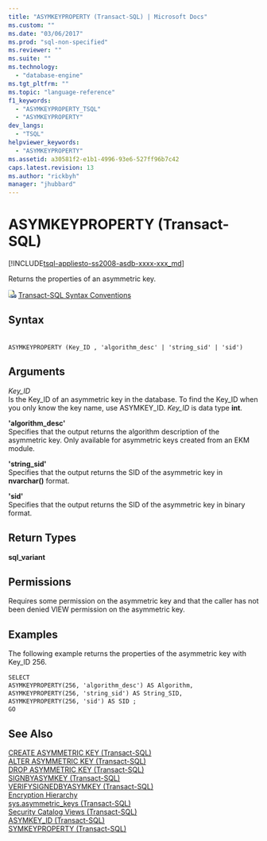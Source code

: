 ```yaml
---
title: "ASYMKEYPROPERTY (Transact-SQL) | Microsoft Docs"
ms.custom: ""
ms.date: "03/06/2017"
ms.prod: "sql-non-specified"
ms.reviewer: ""
ms.suite: ""
ms.technology: 
  - "database-engine"
ms.tgt_pltfrm: ""
ms.topic: "language-reference"
f1_keywords: 
  - "ASYMKEYPROPERTY_TSQL"
  - "ASYMKEYPROPERTY"
dev_langs: 
  - "TSQL"
helpviewer_keywords: 
  - "ASYMKEYPROPERTY"
ms.assetid: a30581f2-e1b1-4996-93e6-527ff96b7c42
caps.latest.revision: 13
ms.author: "rickbyh"
manager: "jhubbard"
---
```

# ASYMKEYPROPERTY (Transact-SQL)
[!INCLUDE[tsql-appliesto-ss2008-asdb-xxxx-xxx_md](../../relational-databases/import-export/includes/tsql-appliesto-ss2008-asdb-xxxx-xxx-md.md)]

  Returns the properties of an asymmetric key.  
  
 ![Topic link icon](../../database-engine/configure/windows/media/topic-link.gif "Topic link icon") [Transact-SQL Syntax Conventions](../../t-sql/language-elements/transact-sql-syntax-conventions-transact-sql.md)  
  
## Syntax  
  
```  
  
ASYMKEYPROPERTY (Key_ID , 'algorithm_desc' | 'string_sid' | 'sid')  
```  
  
## Arguments  
 *Key_ID*  
 Is the Key_ID of an asymmetric key in the database. To find the Key_ID when you only know the key name, use ASYMKEY_ID. *Key_ID* is data type **int**.  
  
 **'**algorithm_desc**'**  
 Specifies that the output returns the algorithm description of the asymmetric key. Only available for asymmetric keys created from an EKM module.  
  
 **'**string_sid**'**  
 Specifies that the output returns the SID of the asymmetric key in **nvarchar()** format.  
  
 **'**sid**'**  
 Specifies that the output returns the SID of the asymmetric key in binary format.  
  
## Return Types  
 **sql_variant**  
  
## Permissions  
 Requires some permission on the asymmetric key and that the caller has not been denied VIEW permission on the asymmetric key.  
  
## Examples  
 The following example returns the properties of the asymmetric key with Key_ID 256.  
  
```  
SELECT   
ASYMKEYPROPERTY(256, 'algorithm_desc') AS Algorithm,  
ASYMKEYPROPERTY(256, 'string_sid') AS String_SID,  
ASYMKEYPROPERTY(256, 'sid') AS SID ;  
GO  
```  
  
## See Also  
 [CREATE ASYMMETRIC KEY &#40;Transact-SQL&#41;](../../t-sql/statements/create-asymmetric-key-transact-sql.md)   
 [ALTER ASYMMETRIC KEY &#40;Transact-SQL&#41;](../../t-sql/statements/alter-asymmetric-key-transact-sql.md)   
 [DROP ASYMMETRIC KEY &#40;Transact-SQL&#41;](../../t-sql/statements/drop-asymmetric-key-transact-sql.md)   
 [SIGNBYASYMKEY &#40;Transact-SQL&#41;](../../t-sql/functions/signbyasymkey-transact-sql.md)   
 [VERIFYSIGNEDBYASYMKEY &#40;Transact-SQL&#41;](../../t-sql/functions/verifysignedbyasymkey-transact-sql.md)   
 [Encryption Hierarchy](../../relational-databases/security/encryption/encryption-hierarchy.md)   
 [sys.asymmetric_keys &#40;Transact-SQL&#41;](../../relational-databases/reference/system-catalog-views/sys.asymmetric-keys-transact-sql.md)   
 [Security Catalog Views &#40;Transact-SQL&#41;](../../relational-databases/reference/system-catalog-views/security-catalog-views-transact-sql.md)   
 [ASYMKEY_ID &#40;Transact-SQL&#41;](../../t-sql/functions/asymkey-id-transact-sql.md)   
 [SYMKEYPROPERTY &#40;Transact-SQL&#41;](../../t-sql/functions/symkeyproperty-transact-sql.md)  
  
  
